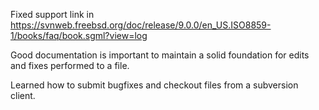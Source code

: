 Fixed support link in <https://svnweb.freebsd.org/doc/release/9.0.0/en_US.ISO8859-1/books/faq/book.sgml?view=log>

Good documentation is important to maintain a solid foundation for edits and fixes performed to a file.

Learned how to submit bugfixes and checkout files from a subversion client.
